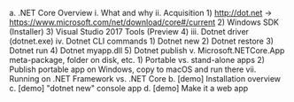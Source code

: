 a. .NET Core Overview
	i. What and why
	ii. Acquisition
		1) http://dot.net -> https://www.microsoft.com/net/download/core#/current
		2) Windows SDK (Installer)
		3) Visual Studio 2017 Tools (Preview 4) 
	iii. Dotnet driver (dotnet.exe)
	iv. Dotnet CLI commands
		1) Dotnet new
		2) Dotnet restore
		3) Dotnet run
		4) Dotnet myapp.dll
		5) Dotnet publish
	v. Microsoft.NETCore.App meta-package, folder on disk, etc.
		1) Portable vs. stand-alone apps
		2) Publish portable app on Windows, copy to macOS and run there
	vii. Running on .NET Framework vs. .NET Core
b. [demo] Installation overview
c. [demo] "dotnet new" console app
d. [demo] Make it a web app
